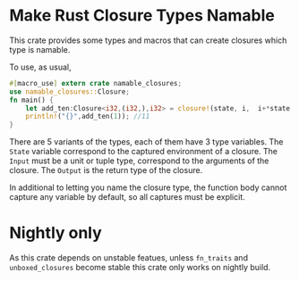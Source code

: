 # Make Rust Closure Types Namable

This crate provides some types and macros that can create closures which type is namable.

To use, as usual,

```rust
#[macro_use] extern crate namable_closures;
use namable_closures::Closure;
fn main() {
    let add_ten:Closure<i32,(i32,),i32> = closure!(state, i,  i+*state, 10);
    println!("{}",add_ten(1)); //11
}
```

There are 5 variants of the types, each of them have 3 type variables. The `State`
variable correspond to the captured environment of a closure. The `Input` must be
a unit or tuple type, correspond to the arguments of the closure. The `Output` is
the return type of the closure.

In additional to letting you name the closure type, the function body cannot capture
any variable by default, so all captures must be explicit.

# Nightly only

As this crate depends on unstable featues, unless `fn_traits` and `unboxed_closures`
become stable this crate only works on nightly build.
